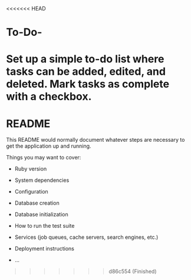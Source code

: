 <<<<<<< HEAD
# To-Do-
   Set up a simple to-do list where tasks can be added, edited, and deleted.
   Mark tasks as complete with a checkbox.
=======
# README

This README would normally document whatever steps are necessary to get the
application up and running.

Things you may want to cover:

* Ruby version

* System dependencies

* Configuration

* Database creation

* Database initialization

* How to run the test suite

* Services (job queues, cache servers, search engines, etc.)

* Deployment instructions

* ...
>>>>>>> d86c554 (Finished)
